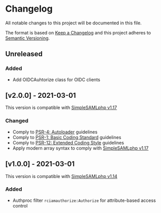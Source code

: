 # Changelog

All notable changes to this project will be documented in this file.

The format is based on [Keep a Changelog](https://keepachangelog.com/en/1.0.0/)
and this project adheres to [Semantic Versioning](https://semver.org/spec/v2.0.0.html).

## Unreleased

### Added

- Add OIDCAuhtorize class for OIDC clients

## [v2.0.0] - 2021-03-01

This version is compatible with [SimpleSAMLphp v1.17](https://simplesamlphp.org/docs/1.17/simplesamlphp-changelog)

### Changed

- Comply to [PSR-4: Autoloader](https://www.php-fig.org/psr/psr-4/) guidelines
- Comply to [PSR-1: Basic Coding Standard](https://www.php-fig.org/psr/psr-1/) guidelines
- Comply to [PSR-12: Extended Coding Style](https://www.php-fig.org/psr/psr-12/) guidelines
- Apply modern array syntax to comply with [SimpleSAMLphp v1.17](https://simplesamlphp.org/docs/stable/simplesamlphp-upgrade-notes-1.17)

## [v1.0.0] - 2021-03-01

This version is compatible with [SimpleSAMLphp v1.14](https://simplesamlphp.org/docs/1.14/simplesamlphp-changelog)

### Added

- Authproc filter `rciamauthorize:Authorize` for attribute-based access control
